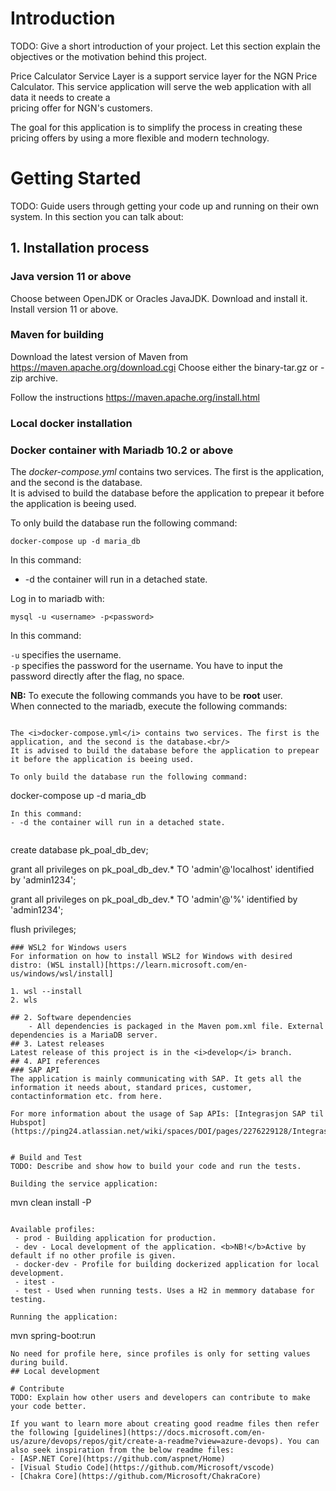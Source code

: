 # Introduction 
TODO: Give a short introduction of your project. Let this section explain the objectives or the motivation behind this project. 

Price Calculator Service Layer is a support service layer for the NGN Price Calculator.
This service application will serve the web application with all data it needs to create a  
pricing offer for NGN's customers.

The goal for this application is to simplify the process in creating these pricing offers by using a more flexible and modern technology.

# Getting Started
TODO: Guide users through getting your code up and running on their own system. In this section you can talk about:
## 1. Installation process



### Java version 11 or above
Choose between OpenJDK or Oracles JavaJDK. Download and install it. Install version 11 or above.
### Maven for building
Download the latest version of Maven from https://maven.apache.org/download.cgi
Choose either the binary-tar.gz or -zip archive.

Follow the instructions https://maven.apache.org/install.html
### Local docker installation

### Docker container with Mariadb 10.2 or above

The <i>docker-compose.yml</i> contains two services. The first is the application, and the second is the database.<br/>
It is advised to build the database before the application to prepear it before the application is beeing used.

To only build the database run the following command:

```
docker-compose up -d maria_db
```
In this command:
- -d the container will run in a detached state.


Log in to mariadb with:
```
mysql -u <username> -p<password>
```

In this command:

```-u``` specifies the username. <br/>
```-p``` specifies the password for the username. You have to input the password directly after the flag, no space.

<b>NB:</b> To execute the following commands you have to be <b>root</b> user. <br/>
When connected to the mariadb, execute the following commands:
```

The <i>docker-compose.yml</i> contains two services. The first is the application, and the second is the database.<br/>
It is advised to build the database before the application to prepear it before the application is beeing used.

To only build the database run the following command:

```
docker-compose up -d maria_db
```
In this command:
- -d the container will run in a detached state.


```

create database pk_poal_db_dev;

grant all privileges on pk_poal_db_dev.* TO 'admin'@'localhost' identified by 'admin1234';

grant all privileges on pk_poal_db_dev.* TO 'admin'@'%' identified by 'admin1234';

flush privileges;
```
### WSL2 for Windows users
For information on how to install WSL2 for Windows with desired distro: (WSL install)[https://learn.microsoft.com/en-us/windows/wsl/install]

1. wsl --install
2. wls

## 2. Software dependencies
    - All dependencies is packaged in the Maven pom.xml file. External dependencies is a MariaDB server.
## 3. Latest releases
Latest release of this project is in the <i>develop</i> branch.
## 4. API references
### SAP API
The application is mainly communicating with SAP. It gets all the information it needs about, standard prices, customer, contactinformation etc. from here.

For more information about the usage of Sap APIs: [Integrasjon SAP til Hubspot](https://ping24.atlassian.net/wiki/spaces/DOI/pages/2276229128/Integrasjon+SAP+til+Hubspot)


# Build and Test
TODO: Describe and show how to build your code and run the tests. 

Building the service application:
```
mvn clean install -P<profile-name>
```

Available profiles:
 - prod - Building application for production.
 - dev - Local development of the application. <b>NB!</b>Active by default if no other profile is given.
 - docker-dev - Profile for building dockerized application for local development.
 - itest - 
 - test - Used when running tests. Uses a H2 in memmory database for testing.

Running the application:
```
mvn spring-boot:run
```
No need for profile here, since profiles is only for setting values during build.
## Local development

# Contribute
TODO: Explain how other users and developers can contribute to make your code better. 

If you want to learn more about creating good readme files then refer the following [guidelines](https://docs.microsoft.com/en-us/azure/devops/repos/git/create-a-readme?view=azure-devops). You can also seek inspiration from the below readme files:
- [ASP.NET Core](https://github.com/aspnet/Home)
- [Visual Studio Code](https://github.com/Microsoft/vscode)
- [Chakra Core](https://github.com/Microsoft/ChakraCore)